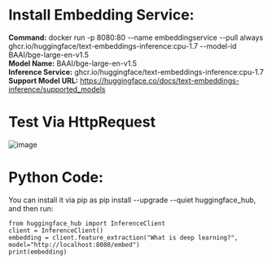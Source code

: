 # Install Embedding Service:  
**Command:** docker run -p 8080:80 --name embeddingservice --pull always ghcr.io/huggingface/text-embeddings-inference:cpu-1.7 --model-id BAAI/bge-large-en-v1.5  
**Model Name:** BAAI/bge-large-en-v1.5  
**Inference Service:** ghcr.io/huggingface/text-embeddings-inference:cpu-1.7  
**Support Model URL:** https://huggingface.co/docs/text-embeddings-inference/supported_models  

# Test Via HttpRequest
![image](https://github.com/user-attachments/assets/527a6d14-e982-487b-b85e-4f68b1990e08)

# Python Code:  
You can install it via pip as pip install --upgrade --quiet huggingface_hub, and then run:
```
from huggingface_hub import InferenceClient  
client = InferenceClient()  
embedding = client.feature_extraction("What is deep learning?", model="http://localhost:8080/embed")  
print(embedding)
```

